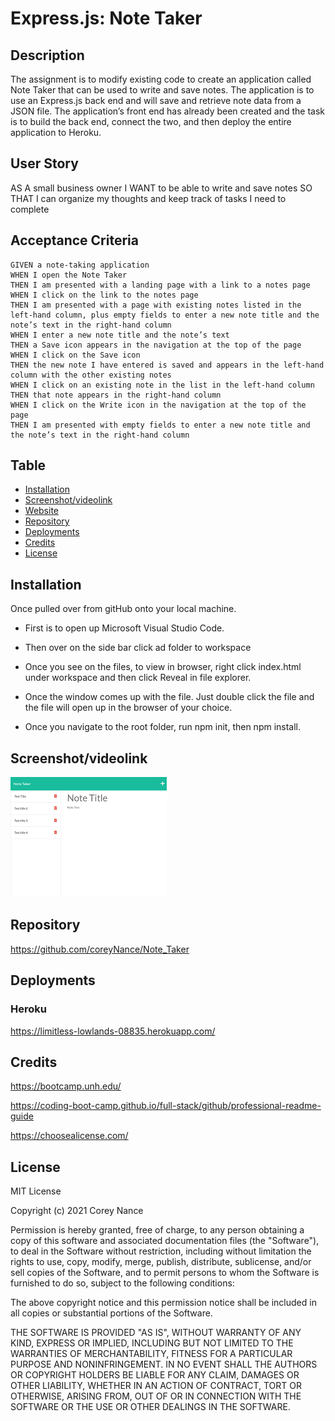 # Express.js: Note Taker
 
## Description

The assignment is to modify existing code to create an application called Note Taker that can be used to write and save notes. The application is to use an Express.js back end and will save and retrieve note data from a JSON file. The application’s front end has already been created and the task is to build the back end, connect the two, and then deploy the entire application to Heroku.

## User Story


AS A small business owner
I WANT to be able to write and save notes
SO THAT I can organize my thoughts and keep track of tasks I need to complete


## Acceptance Criteria

```
GIVEN a note-taking application
WHEN I open the Note Taker
THEN I am presented with a landing page with a link to a notes page
WHEN I click on the link to the notes page
THEN I am presented with a page with existing notes listed in the left-hand column, plus empty fields to enter a new note title and the note’s text in the right-hand column
WHEN I enter a new note title and the note’s text
THEN a Save icon appears in the navigation at the top of the page
WHEN I click on the Save icon
THEN the new note I have entered is saved and appears in the left-hand column with the other existing notes
WHEN I click on an existing note in the list in the left-hand column
THEN that note appears in the right-hand column
WHEN I click on the Write icon in the navigation at the top of the page
THEN I am presented with empty fields to enter a new note title and the note’s text in the right-hand column
```

## Table

- [Installation](#installation)
- [Screenshot/videolink](#screenshot/videolink)
- [Website](#website)
- [Repository](#Repository)
- [Deployments](#Deployments)
- [Credits](#credits)
- [License](#license)

## Installation
Once pulled over from gitHub onto your local machine.
- First is to open up Microsoft Visual Studio Code.
    
- Then over on the side bar click ad folder to workspace
    
- Once you see on the files, to view in browser, right click index.html under workspace and then click Reveal in file explorer.
    
- Once the window comes up with the file. Just double click the file and the file will open up in the browser of your choice.

- Once you navigate to the root folder, run npm init, then npm install.

## Screenshot/videolink
[![Screenshot/videolink](assets/images/screenshot.png)](https://youtu.be/XtdmWqZINzY)
<br>  

## Repository
https://github.com/coreyNance/Note_Taker

## Deployments
### Heroku
https://limitless-lowlands-08835.herokuapp.com/


## Credits
https://bootcamp.unh.edu/ 
  
https://coding-boot-camp.github.io/full-stack/github/professional-readme-guide
  
https://choosealicense.com/
    




## License

MIT License

Copyright (c)  2021  Corey Nance

Permission is hereby granted, free of charge, to any person obtaining a copy
of this software and associated documentation files (the "Software"), to deal
in the Software without restriction, including without limitation the rights
to use, copy, modify, merge, publish, distribute, sublicense, and/or sell
copies of the Software, and to permit persons to whom the Software is
furnished to do so, subject to the following conditions:

The above copyright notice and this permission notice shall be included in all
copies or substantial portions of the Software.

THE SOFTWARE IS PROVIDED "AS IS", WITHOUT WARRANTY OF ANY KIND, EXPRESS OR
IMPLIED, INCLUDING BUT NOT LIMITED TO THE WARRANTIES OF MERCHANTABILITY,
FITNESS FOR A PARTICULAR PURPOSE AND NONINFRINGEMENT. IN NO EVENT SHALL THE
AUTHORS OR COPYRIGHT HOLDERS BE LIABLE FOR ANY CLAIM, DAMAGES OR OTHER
LIABILITY, WHETHER IN AN ACTION OF CONTRACT, TORT OR OTHERWISE, ARISING FROM,
OUT OF OR IN CONNECTION WITH THE SOFTWARE OR THE USE OR OTHER DEALINGS IN THE
SOFTWARE.





